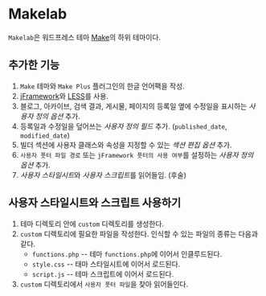 Makelab
=======

`Makelab`은 워드프레스 테마 [Make](//github.com/thethemefoundry/make)의 하위 테마이다.

추가한 기능
-----------

1. `Make` 테마와 `Make Plus` 플러그인의 한글 언어팩을 작성.
2. [jFramework](//github.com/jinbonetwork/jframework)와 [LESS](//lesscss.org)를 사용.
3. 블로그, 아카이브, 검색 결과, 게시물, 페이지의 등록일 옆에 수정일을 표시하는 *사용자 정의 옵션* 추가.
4. 등록일과 수정일을 덮어쓰는 *사용자 정의 필드* 추가. (`published_date`, `modified_date`)
5. 빌더 섹션에 사용자 클래스와 속성을 지정할 수 있는 *섹션 편집 옵션* 추가.
6. `사용자 풋터 파일 경로` 또는 `jFramework 풋터의 사용 여부`를 설정하는 *사용자 정의 옵션* 추가.
7. *사용자 스타일시트*와 *사용자 스크립트*를 읽어들임. (후술)

사용자 스타일시트와 스크립트 사용하기
-------------------------------------

1. 테마 디렉토리 안에 `custom` 디렉토리를 생성한다.
2. `custom` 디렉토리에 필요한 파일을 작성한다. 인식할 수 있는 파일의 종류는 다음과 같다.
    * `functions.php` -- 테마 `functions.php`에 이어서 인클루드된다.
    * `style.css` -- 태마 스타일시트에 이어서 로드된다.
    * `script.js` -- 테마 스크립트에 이어서 로드된다.
3. `custom` 디렉토리에서 `사용자 풋터 파일`을 찾아 읽어들인다.

